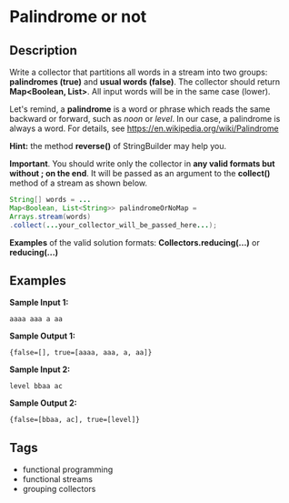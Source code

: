 # Palindrome or not

## Description
Write a collector that partitions all words in a stream into two groups: **palindromes (true)** and **usual words (false)**. The collector should return **Map<Boolean, List<String>>**. All input words will be in the same case (lower).

Let's remind, a **palindrome** is a word or phrase which reads the same backward or forward, such as _noon_ or _level_. In our case, a palindrome is always a word. For details, see https://en.wikipedia.org/wiki/Palindrome

**Hint:** the method **reverse()** of StringBuilder may help you.

**Important**. You should write only the collector in **any valid formats but without ; on the end**.
It will be passed as an argument to the **collect()** method of a stream as shown below.

```java
String[] words = ...
Map<Boolean, List<String>> palindromeOrNoMap =
Arrays.stream(words)
.collect(...your_collector_will_be_passed_here...);
```

**Examples** of the valid solution formats: **Collectors.reducing(...)** or **reducing(...)**

## Examples
**Sample Input 1:**
```console
aaaa aaa a aa
```

**Sample Output 1:**
```console
{false=[], true=[aaaa, aaa, a, aa]}
```

**Sample Input 2:**
```console
level bbaa ac
```

**Sample Output 2:**
```console
{false=[bbaa, ac], true=[level]}
```

## Tags
- functional programming
- functional streams
- grouping collectors